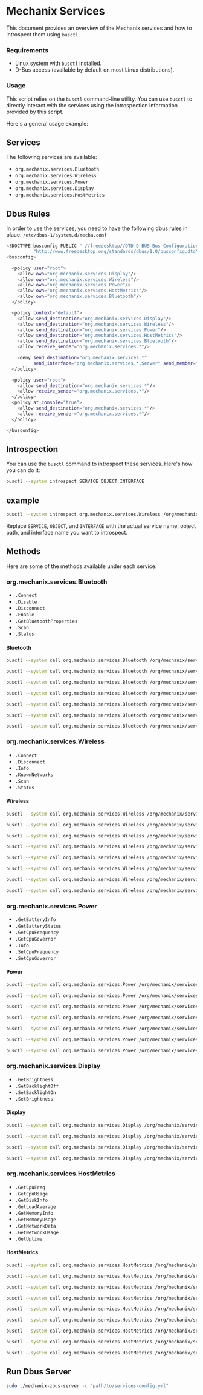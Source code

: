 # Mechanix Services

This document provides an overview of the Mechanix services and how to introspect them using `busctl`.

### Requirements

- Linux system with `busctl` installed.
- D-Bus access (available by default on most Linux distributions).

### Usage

This script relies on the `busctl` command-line utility. You can use `busctl` to directly interact with the services using the introspection information provided by this script.

Here's a general usage example:

## Services

The following services are available:

- `org.mechanix.services.Bluetooth`
- `org.mechanix.services.Wireless`
- `org.mechanix.services.Power`
- `org.mechanix.services.Display`
- `org.mechanix.services.HostMetrics`

## Dbus Rules

In order to use the services, you need to have the following dbus rules in place: `/etc/dbus-1/system.d/mecha.conf`

```bash
<!DOCTYPE busconfig PUBLIC "-//freedesktop//DTD D-BUS Bus Configuration 1.0//EN"
          "http://www.freedesktop.org/standards/dbus/1.0/busconfig.dtd">
<busconfig>

  <policy user="root">
    <allow own="org.mechanix.services.Display"/>
    <allow own="org.mechanix.services.Wireless"/>
    <allow own="org.mechanix.services.Power"/>
    <allow own="org.mechanix.services.HostMetrics"/>
    <allow own="org.mechanix.services.Bluetooth"/>
  </policy>

  <policy context="default">
    <allow send_destination="org.mechanix.services.Display"/>
    <allow send_destination="org.mechanix.services.Wireless"/>
    <allow send_destination="org.mechanix.services.Power"/>
    <allow send_destination="org.mechanix.services.HostMetrics"/>
    <allow send_destination="org.mechanix.services.Bluetooth"/>
    <allow receive_sender="org.mechanix.services.*"/>

    <deny send_destination="org.mechanix.services.*"
          send_interface="org.mechanix.services.*.Server" send_member="SetHostName"/>
  </policy>

  <policy user="root">
    <allow send_destination="org.mechanix.services.*"/>
    <allow receive_sender="org.mechanix.services.*"/>
  </policy>
  <policy at_console="true">
    <allow send_destination="org.mechanix.services.*"/>
    <allow receive_sender="org.mechanix.services.*"/>
  </policy>

</busconfig>
```

## Introspection

You can use the `busctl` command to introspect these services. Here's how you can do it:

```bash
busctl --system introspect SERVICE OBJECT INTERFACE
```

## example

```bash
busctl --system introspect org.mechanix.services.Wireless /org/mechanix/services/Wireless org.mechanix.services.Wireless Scan
```

Replace `SERVICE`, `OBJECT`, and `INTERFACE` with the actual service name, object path, and interface name you want to introspect.

## Methods

Here are some of the methods available under each service:

### org.mechanix.services.Bluetooth

- `.Connect`
- `.Disable`
- `.Disconnect`
- `.Enable`
- `.GetBluetoothProperties`
- `.Scan`
- `.Status`

#### Bluetooth

```bash
busctl --system call org.mechanix.services.Bluetooth /org/mechanix/services/Bluetooth org.mechanix.services.Bluetooth Scan
```

```bash
busctl --system call org.mechanix.services.Bluetooth /org/mechanix/services/Bluetooth org.mechanix.services.Bluetooth Connect s "address"
```

```bash
busctl --system call org.mechanix.services.Bluetooth /org/mechanix/services/Bluetooth org.mechanix.services.Bluetooth Disconnect s "id"
```

```bash
busctl --system call org.mechanix.services.Bluetooth /org/mechanix/services/Bluetooth org.mechanix.services.Bluetooth Enable
```

```bash
busctl --system call org.mechanix.services.Bluetooth /org/mechanix/services/Bluetooth org.mechanix.services.Bluetooth Disable
```

```bash
busctl --system call org.mechanix.services.Bluetooth /org/mechanix/services/Bluetooth org.mechanix.services.Bluetooth Status
```

```bash
busctl --system call org.mechanix.services.Bluetooth /org/mechanix/services/Bluetooth org.mechanix.services.Bluetooth GetBluetoothProperties
```

### org.mechanix.services.Wireless

- `.Connect`
- `.Disconnect`
- `.Info`
- `.KnownNetworks`
- `.Scan`
- `.Status`

#### Wireless

```bash
busctl --system call org.mechanix.services.Wireless /org/mechanix/services/Wireless org.mechanix.services.Wireless Scan
```

```bash
busctl --system call org.mechanix.services.Wireless /org/mechanix/services/Wireless org.mechanix.services.Wireless Connect ss "ssid" "psk"
```

```bash
busctl --system call org.mechanix.services.Wireless /org/mechanix/services/Wireless org.mechanix.services.Wireless Info
```

```bash
busctl --system call org.mechanix.services.Wireless /org/mechanix/services/Wireless org.mechanix.services.Wireless Status
```

```bash
busctl --system call org.mechanix.services.Wireless /org/mechanix/services/Wireless org.mechanix.services.Wireless Enable
```

```bash
busctl --system call org.mechanix.services.Wireless /org/mechanix/services/Wireless org.mechanix.services.Wireless Disable
```

```bash
busctl --system call org.mechanix.services.Wireless /org/mechanix/services/Wireless org.mechanix.services.Wireless Disconnect s "id"
```

```bash
busctl --system call org.mechanix.services.Wireless /org/mechanix/services/Wireless org.mechanix.services.Wireless KnownNetworks
```

### org.mechanix.services.Power

- `.GetBatteryInfo`
- `.GetBatteryStatus`
- `.GetCpuFrequency`
- `.GetCpuGovernor`
- `.Info`
- `.SetCpuFrequency`
- `.SetCpuGovernor`

#### Power

```bash
busctl --system call org.mechanix.services.Power /org/mechanix/services/Power org.mechanix.services.Power GetBatteryInfo
```

```bash
busctl --system call org.mechanix.services.Power /org/mechanix/services/Power org.mechanix.services.Power GetBatteryStatus
```

```bash
busctl --system call org.mechanix.services.Power /org/mechanix/services/Power org.mechanix.services.Power GetCpuFrequency
```

```bash
busctl --system call org.mechanix.services.Power /org/mechanix/services/Power org.mechanix.services.Power GetCpuGovernor
```

```bash
busctl --system call org.mechanix.services.Power /org/mechanix/services/Power org.mechanix.services.Power Info
```

```bash
busctl --system call org.mechanix.services.Power /org/mechanix/services/Power org.mechanix.services.Power SetCpuFrequency s "frequency"
```

```bash
busctl --system call org.mechanix.services.Power /org/mechanix/services/Power org.mechanix.services.Power SetCpuGovernor s "governor"
```

### org.mechanix.services.Display

- `.GetBrightness`
- `.SetBacklightOff`
- `.SetBacklightOn`
- `.SetBrightness`

#### Display

```bash
busctl --system call org.mechanix.services.Display /org/mechanix/services/Display org.mechanix.services.Display GetBrightness
```

```bash
busctl --system call org.mechanix.services.Display /org/mechanix/services/Display org.mechanix.services.Display SetBacklightOff
```

```bash
busctl --system call org.mechanix.services.Display /org/mechanix/services/Display org.mechanix.services.Display SetBacklightOn
```

```bash
busctl --system call org.mechanix.services.Display /org/mechanix/services/Display org.mechanix.services.Display SetBrightness s "brightness"
```

### org.mechanix.services.HostMetrics

- `.GetCpuFreq`
- `.GetCpuUsage`
- `.GetDiskInfo`
- `.GetLoadAverage`
- `.GetMemoryInfo`
- `.GetMemoryUsage`
- `.GetNetworkData`
- `.GetNetworkUsage`
- `.GetUptime`

#### HostMetrics

```bash
busctl --system call org.mechanix.services.HostMetrics /org/mechanix/services/HostMetrics org.mechanix.services.HostMetrics GetCpuFreq
```

```bash
busctl --system call org.mechanix.services.HostMetrics /org/mechanix/services/HostMetrics org.mechanix.services.HostMetrics GetCpuUsage
```

```bash
busctl --system call org.mechanix.services.HostMetrics /org/mechanix/services/HostMetrics org.mechanix.services.HostMetrics GetDiskInfo
```

```bash
busctl --system call org.mechanix.services.HostMetrics /org/mechanix/services/HostMetrics org.mechanix.services.HostMetrics GetLoadAverage
```

```bash
busctl --system call org.mechanix.services.HostMetrics /org/mechanix/services/HostMetrics org.mechanix.services.HostMetrics GetMemoryInfo
```

```bash
busctl --system call org.mechanix.services.HostMetrics /org/mechanix/services/HostMetrics org.mechanix.services.HostMetrics GetMemoryUsage
```

```bash
busctl --system call org.mechanix.services.HostMetrics /org/mechanix/services/HostMetrics org.mechanix.services.HostMetrics GetNetworkData
```

```bash
busctl --system call org.mechanix.services.HostMetrics /org/mechanix/services/HostMetrics org.mechanix.services.HostMetrics GetNetworkUsage
```

```bash
busctl --system call org.mechanix.services.HostMetrics /org/mechanix/services/HostMetrics org.mechanix.services.HostMetrics GetUptime
```

## Run Dbus Server

```bash
sudo ./mechanix-zbus-server -c "path/to/services-config.yml"
```